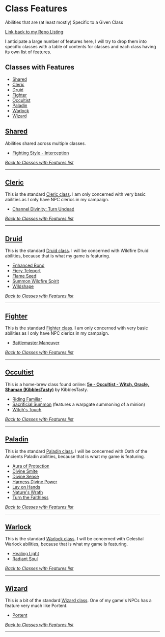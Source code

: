 # Class Features
Abilities that are (at least mostly) Specific to a Given Class

[Link back to my Repo Listing](https://github.com/Jeznar/GitRepo)

I anticipate a large number of features here, I will try to drop them into specific classes with a table of contents for classes and each class having its own list of features.

## Classes with Features

* [Shared](#shared)
* [Cleric](#cleric)
* [Druid](#druid)
* [Fighter](#fighter)
* [Occultist](#occultist)
* [Paladin](#paladin)
* [Warlock](#warlock)
* [Wizard](#wizard)

## [Shared](Shared#shared)

Abilities shared across multiple classes.

* [Fighting Style - Interception](Shared#fighting-style-interception)

[*Back to Classes with Features list*](#classes-with-features)

---

## [Cleric](Cleric#cleric)

This is the standard [Cleric class](https://www.dndbeyond.com/classes/cleric).  I am only concerned with very basic abilities as I only have NPC clerics in my campaign.

* [Channel Divinity: Turn Undead](Cleric#channel-divinity-turn-undead)

[*Back to Classes with Features list*](#classes-with-features)

---

## [Druid](Druid#druid)

This is the standard [Druid class](https://www.dndbeyond.com/classes/druid).  I will be concerned with Wildfire Druid abilities, because that is what my game is featuring.

* [Enhanced Bond](Druid#enhanced-bond)
* [Fiery Teleport](Druid#firey-teleport)
* [Flame Seed](Druid#flame-seed)
* [Summon Wildfire Spirit](Druid#summon-wildfire-spirit)
* [Wildshape](Druid#wildshape)


[*Back to Classes with Features list*](#classes-with-features)

---

## [Fighter](Fighter#fighter)

This is the standard [Fighter class](https://www.dndbeyond.com/classes/fighter).  I am only concerned with very basic abilities as I only have NPC clerics in my campaign.

* [Battlemaster Maneuver](Fighter#battlemaster-maneuver)

[*Back to Classes with Features list*](#classes-with-features)

---

## [Occultist](Occultist#druid)

This is a home-brew class found online: **[5e - Occultist - Witch, Oracle, Shaman (KibblesTasty)](https://www.gmbinder.com/share/-M-WtrKeZNFdEXq0MKXw)** by KibblesTasty.

* [Riding Familiar](Occultist#riding-familiar)
* [Sacrificial Summon](Occultist#sacrificial-summon) (features a warpgate summoning of a minion)
* [Witch's Touch](Occultist#witch-touch)

[*Back to Classes with Features list*](#classes-with-features)

---

## [Paladin](Paladin#paladin)

This is the standard [Paladin class](https://www.dndbeyond.com/classes/paladin).  I will be concerned with Oath of the Ancients Paladin abilities, because that is what my game is featuring.

* [Aura of Protection](Paladin#aura-of-protection)
* [Divine Smite](Paladin#divine-smite)
* [Divine Sense](Paladin#divine-sense)
* [Harness Divine Power](Paladin#harness=divine-power)
* [Lay on Hands](Paladin#lay-on-hands)
* [Nature's Wrath](Paladin#natures-wrath)
* [Turn the Faithless](Paladin#turn-the-faithless)

[*Back to Classes with Features list*](#classes-with-features)

---

## [Warlock](Warlock#warlock)

This is the standard [Warlock class](https://www.dndbeyond.com/classes/warlock).  I will be concerned with Celestial Warlock abilities, because that is what my game is featuring.

* [Healing Light](Warlock#healing-light)
* [Radiant Soul](Warlock#radiant-soul)

[*Back to Classes with Features list*](#classes-with-features)

---

## [Wizard](Wizard#wizard)

This is a bit of the standard [Wizard class](https://www.dndbeyond.com/classes/wizard).  One of my game's NPCs has a feature very much like Portent.

* [Portent](Wizard#portent)

[*Back to Classes with Features list*](#classes-with-features)

---